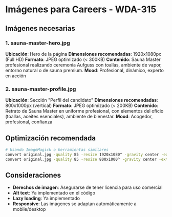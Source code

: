 # Imágenes para Careers - WDA-315

## Imágenes necesarias

### 1. sauna-master-hero.jpg
**Ubicación**: Hero de la página
**Dimensiones recomendadas**: 1920x1080px (Full HD)
**Formato**: JPEG optimizado (< 300KB)
**Contenido**: Sauna Master profesional realizando ceremonia Aufguss con toallas, ambiente de vapor, entorno natural o de sauna premium.
**Mood**: Profesional, dinámico, experto en acción

### 2. sauna-master-profile.jpg
**Ubicación**: Sección "Perfil del candidato"
**Dimensiones recomendadas**: 800x1000px (vertical)
**Formato**: JPEG optimizado (< 200KB)
**Contenido**: Retrato de Sauna Master en uniforme profesional, con elementos del oficio (toallas, aceites esenciales), ambiente de bienestar.
**Mood**: Acogedor, profesional, confianza

## Optimización recomendada

```bash
# Usando ImageMagick o herramientas similares
convert original.jpg -quality 85 -resize 1920x1080^ -gravity center -extent 1920x1080 sauna-master-hero.jpg
convert original.jpg -quality 85 -resize 800x1000^ -gravity center -extent 800x1000 sauna-master-profile.jpg
```

## Consideraciones

- **Derechos de imagen**: Asegurarse de tener licencia para uso comercial
- **Alt text**: Ya implementado en el código
- **Lazy loading**: Ya implementado
- **Responsive**: Las imágenes se adaptan automáticamente a mobile/desktop
